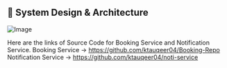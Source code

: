 ## 📐 System Design & Architecture
![Image](https://github.com/user-attachments/assets/702eaa68-222f-44ba-bcf4-f1011d390f75)


Here are the links of Source Code for Booking Service and Notification Service.
Booking Service -> https://github.com/ktauqeer04/Booking-Repo
Notification Service -> https://github.com/ktauqeer04/noti-service
